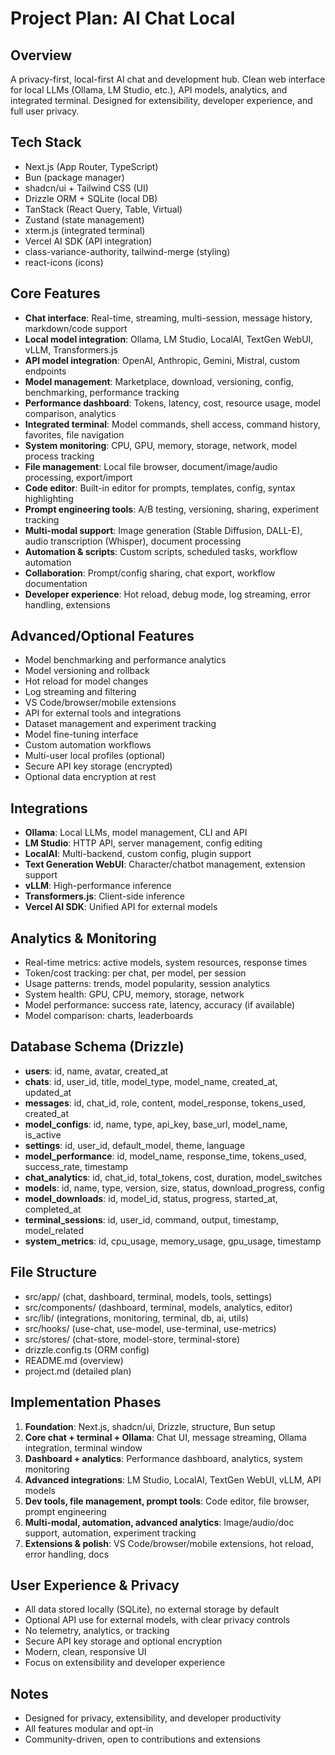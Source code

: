 # Project Plan: AI Chat Local

## Overview
A privacy-first, local-first AI chat and development hub. Clean web interface for local LLMs (Ollama, LM Studio, etc.), API models, analytics, and integrated terminal. Designed for extensibility, developer experience, and full user privacy.

## Tech Stack
- Next.js (App Router, TypeScript)
- Bun (package manager)
- shadcn/ui + Tailwind CSS (UI)
- Drizzle ORM + SQLite (local DB)
- TanStack (React Query, Table, Virtual)
- Zustand (state management)
- xterm.js (integrated terminal)
- Vercel AI SDK (API integration)
- class-variance-authority, tailwind-merge (styling)
- react-icons (icons)

## Core Features
- **Chat interface**: Real-time, streaming, multi-session, message history, markdown/code support
- **Local model integration**: Ollama, LM Studio, LocalAI, TextGen WebUI, vLLM, Transformers.js
- **API model integration**: OpenAI, Anthropic, Gemini, Mistral, custom endpoints
- **Model management**: Marketplace, download, versioning, config, benchmarking, performance tracking
- **Performance dashboard**: Tokens, latency, cost, resource usage, model comparison, analytics
- **Integrated terminal**: Model commands, shell access, command history, favorites, file navigation
- **System monitoring**: CPU, GPU, memory, storage, network, model process tracking
- **File management**: Local file browser, document/image/audio processing, export/import
- **Code editor**: Built-in editor for prompts, templates, config, syntax highlighting
- **Prompt engineering tools**: A/B testing, versioning, sharing, experiment tracking
- **Multi-modal support**: Image generation (Stable Diffusion, DALL-E), audio transcription (Whisper), document processing
- **Automation & scripts**: Custom scripts, scheduled tasks, workflow automation
- **Collaboration**: Prompt/config sharing, chat export, workflow documentation
- **Developer experience**: Hot reload, debug mode, log streaming, error handling, extensions

## Advanced/Optional Features
- Model benchmarking and performance analytics
- Model versioning and rollback
- Hot reload for model changes
- Log streaming and filtering
- VS Code/browser/mobile extensions
- API for external tools and integrations
- Dataset management and experiment tracking
- Model fine-tuning interface
- Custom automation workflows
- Multi-user local profiles (optional)
- Secure API key storage (encrypted)
- Optional data encryption at rest

## Integrations
- **Ollama**: Local LLMs, model management, CLI and API
- **LM Studio**: HTTP API, server management, config editing
- **LocalAI**: Multi-backend, custom config, plugin support
- **Text Generation WebUI**: Character/chatbot management, extension support
- **vLLM**: High-performance inference
- **Transformers.js**: Client-side inference
- **Vercel AI SDK**: Unified API for external models

## Analytics & Monitoring
- Real-time metrics: active models, system resources, response times
- Token/cost tracking: per chat, per model, per session
- Usage patterns: trends, model popularity, session analytics
- System health: GPU, CPU, memory, storage, network
- Model performance: success rate, latency, accuracy (if available)
- Model comparison: charts, leaderboards

## Database Schema (Drizzle)
- **users**: id, name, avatar, created_at
- **chats**: id, user_id, title, model_type, model_name, created_at, updated_at
- **messages**: id, chat_id, role, content, model_response, tokens_used, created_at
- **model_configs**: id, name, type, api_key, base_url, model_name, is_active
- **settings**: id, user_id, default_model, theme, language
- **model_performance**: id, model_name, response_time, tokens_used, success_rate, timestamp
- **chat_analytics**: id, chat_id, total_tokens, cost, duration, model_switches
- **models**: id, name, type, version, size, status, download_progress, config
- **model_downloads**: id, model_id, status, progress, started_at, completed_at
- **terminal_sessions**: id, user_id, command, output, timestamp, model_related
- **system_metrics**: id, cpu_usage, memory_usage, gpu_usage, timestamp

## File Structure
- src/app/ (chat, dashboard, terminal, models, tools, settings)
- src/components/ (dashboard, terminal, models, analytics, editor)
- src/lib/ (integrations, monitoring, terminal, db, ai, utils)
- src/hooks/ (use-chat, use-model, use-terminal, use-metrics)
- src/stores/ (chat-store, model-store, terminal-store)
- drizzle.config.ts (ORM config)
- README.md (overview)
- project.md (detailed plan)

## Implementation Phases
1. **Foundation**: Next.js, shadcn/ui, Drizzle, structure, Bun setup
2. **Core chat + terminal + Ollama**: Chat UI, message streaming, Ollama integration, terminal window
3. **Dashboard + analytics**: Performance dashboard, analytics, system monitoring
4. **Advanced integrations**: LM Studio, LocalAI, TextGen WebUI, vLLM, API models
5. **Dev tools, file management, prompt tools**: Code editor, file browser, prompt engineering
6. **Multi-modal, automation, advanced analytics**: Image/audio/doc support, automation, experiment tracking
7. **Extensions & polish**: VS Code/browser/mobile extensions, hot reload, error handling, docs

## User Experience & Privacy
- All data stored locally (SQLite), no external storage by default
- Optional API use for external models, with clear privacy controls
- No telemetry, analytics, or tracking
- Secure API key storage and optional encryption
- Modern, clean, responsive UI
- Focus on extensibility and developer experience

## Notes
- Designed for privacy, extensibility, and developer productivity
- All features modular and opt-in
- Community-driven, open to contributions and extensions 